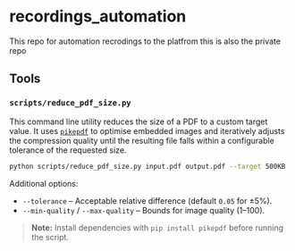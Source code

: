 # recordings_automation
This repo for automation recrodings to the platfrom this is also the private repo

## Tools

### `scripts/reduce_pdf_size.py`

This command line utility reduces the size of a PDF to a custom target value. It
uses [`pikepdf`](https://pikepdf.readthedocs.io/en/latest/) to optimise embedded
images and iteratively adjusts the compression quality until the resulting file
falls within a configurable tolerance of the requested size.

```bash
python scripts/reduce_pdf_size.py input.pdf output.pdf --target 500KB
```

Additional options:

- `--tolerance` – Acceptable relative difference (default `0.05` for ±5%).
- `--min-quality` / `--max-quality` – Bounds for image quality (1–100).

> **Note:** Install dependencies with `pip install pikepdf` before running the
> script.
